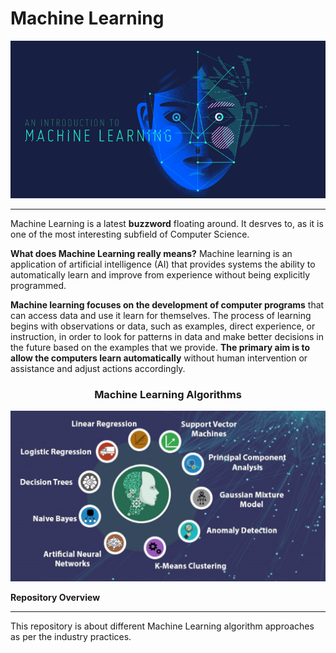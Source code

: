 # Machine Learning

![](https://raw.githubusercontent.com/Karkerayashish/Machine-Learning/master/Images/ml.png)

------------
Machine Learning is a latest **buzzword** floating around. It desrves to, as it is one of the most interesting subfield of Computer Science.

**What does Machine Learning really means?**
Machine learning is an application of artificial intelligence (AI) that provides systems the ability to automatically learn and improve from experience without being explicitly programmed. 

**Machine learning focuses on the development of computer programs** that can access data and use it learn for themselves. The process of learning begins with observations or data, such as examples, direct experience, or instruction, in order to look for patterns in data and make better decisions in the future based on the examples that we provide. **The primary aim is to allow the computers learn automatically** without human intervention or assistance and adjust actions accordingly.

### <center>Machine Learning Algorithms</center>
![](https://raw.githubusercontent.com/Karkerayashish/Machine-Learning/master/Images/ml2.jpg)

**Repository Overview**

------------

This repository is about different Machine Learning algorithm approaches as per the industry practices.



